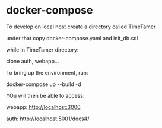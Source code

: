 # docker-compose
To develop on local host create a directory called TimeTamer

under that copy docker-compose.yaml and init_db.sql

while in TimeTamer directory:

clone auth, webapp...

To bring up the environment, run:

docker-compose up --build -d

YOu will then be able to access: 

webapp: [http://localhost:3000](http://localhost:3000/)

auth: [http://localhost:5001/docs#/](http://localhost:5001/docs#/)
